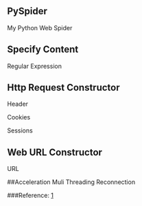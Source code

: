 ## PySpider
My Python Web Spider


## Specify Content
Regular Expression



## Http Request Constructor
Header

Cookies

Sessions


## Web URL Constructor

URL

##Acceleration
Muli Threading
Reconnection

###Reference:
[1](http://stackoverflow.com/questions/4136632/ctrl-c-i-e-keyboardinterrupt-to-kill-threads-in-python)
